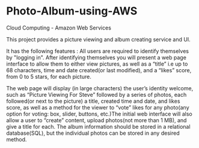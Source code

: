 # Photo-Album-using-AWS
Cloud Computing - Amazon Web Services



This project provides a picture viewing and album creating service and UI.

It has the following features :
All users are required to identify themselves by "logging in". After identifying themselves you will present a web page interface to allow them to
either view pictures, as well as a “title” i.e up to 68 characters, time and date created(or last modified), and a “likes” score, from 0 to 5 stars, for each picture.

The web page will display (in large characters) the user’s identity welcome, such as “Picture Viewing For Steve” followed by a series of photos, each followed(or next to the picture) a title, created time and date, and likes score, as well as a method for the viewer to “vote” likes for any photo(any option for voting: box, slider, buttons, etc.)The initial web interface will also allow a user to “create” content, upload photos(not more than 1 MB), and give a title for each. The album information should be stored in a relational database(SQL), but the individual photos can be stored in any desired method.

